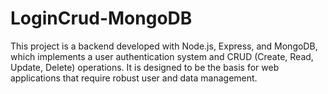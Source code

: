 # LoginCrud-MongoDB
This project is a backend developed with Node.js, Express, and MongoDB, which implements a user authentication system and CRUD (Create, Read, Update, Delete) operations. It is designed to be the basis for web applications that require robust user and data management.
